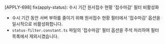 [APPLY-698] fix(apply-status): 수시 기간 원서접수 현황 '접수마감' 필터 비활성화

- 수시 기간 동안 서버 부하를 줄이기 위해 원서접수 현황 필터에서 '접수마감' 옵션을 일시적으로 비활성화합니다.
- `status-filter.constant.ts` 파일의 '접수마감' 필터 옵션을 주석 처리하여 필터 목록에서 제외시켰습니다.
